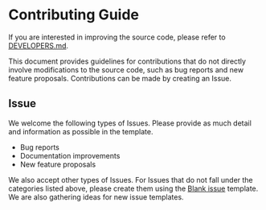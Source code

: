 # Contributing Guide

If you are interested in improving the source code, please refer to [DEVELOPERS.md](https://github.com/lilaenv/aichan/blob/main/docs/DEVELOPERS.md).

This document provides guidelines for contributions that do not directly involve modifications to the source code, such as bug reports and new feature proposals. Contributions can be made by creating an Issue.

## Issue

We welcome the following types of Issues. Please provide as much detail and information as possible in the template.

- Bug reports
- Documentation improvements
- New feature proposals

We also accept other types of Issues. For Issues that do not fall under the categories listed above, please create them using the [Blank issue](https://github.com/lilaenv/aichan/issues/new?template=Blank+issue) template. We are also gathering ideas for new issue templates.
